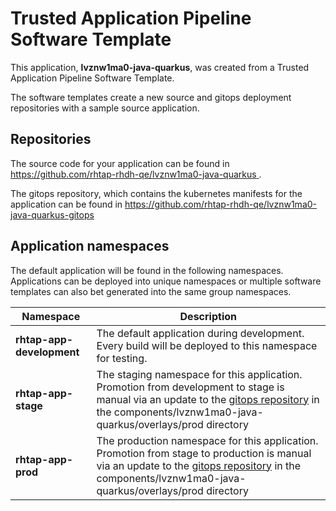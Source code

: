 # Trusted Application Pipeline Software Template

This application, **lvznw1ma0-java-quarkus**, was created from a Trusted Application Pipeline Software Template.

The software templates create a new source and gitops deployment repositories with a sample source application. 

## Repositories

The source code for your application can be found in [https://github.com/rhtap-rhdh-qe/lvznw1ma0-java-quarkus ](https://github.com/rhtap-rhdh-qe/lvznw1ma0-java-quarkus ).
 
The gitops repository, which contains the kubernetes manifests for the application can be found in 
[https://github.com/rhtap-rhdh-qe/lvznw1ma0-java-quarkus-gitops ](https://github.com/rhtap-rhdh-qe/lvznw1ma0-java-quarkus-gitops ) 

## Application namespaces 

The default application will be found in the following namespaces. Applications can be deployed into unique namespaces or multiple software templates can also bet generated into the same group namespaces.  

|  Namespace   |  Description   |  
| -------- | -------- |   
| **rhtap-app-development** | The default application during development. Every build will be deployed to this namespace for testing. | 
| **rhtap-app-stage** | The staging namespace for this application. Promotion from development to stage is manual via an update to the [gitops repository](https://github.com/rhtap-rhdh-qe/lvznw1ma0-java-quarkus-gitops ) in the components/lvznw1ma0-java-quarkus/overlays/prod directory |  
| **rhtap-app-prod** | The production namespace for this application. Promotion from stage to production is manual via an update to the [gitops repository](https://github.com/rhtap-rhdh-qe/lvznw1ma0-java-quarkus-gitops ) in the components/lvznw1ma0-java-quarkus/overlays/prod directory | 